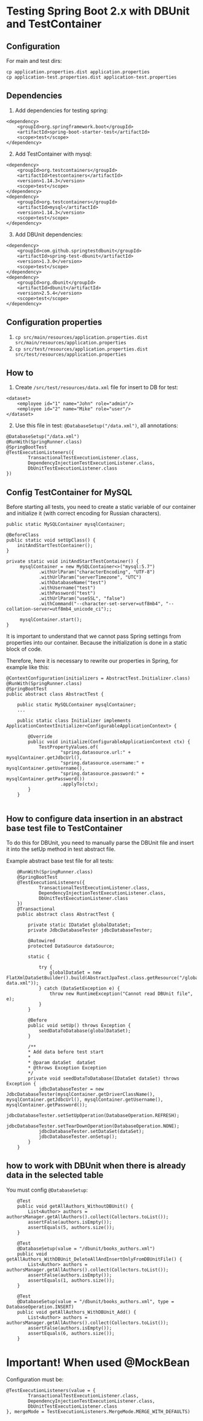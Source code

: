 # Testing Spring Boot 2.x with DBUnit and TestContainer

## Configuration

For main and test dirs:
```
cp application.properties.dist application.properties
cp application-test.properties.dist application-test.properties
```

## Dependencies

1. Add dependencies for testing spring:

```
<dependency>
    <groupId>org.springframework.boot</groupId>
    <artifactId>spring-boot-starter-test</artifactId>
    <scope>test</scope>
</dependency>
```

2. Add TestContainer with mysql:

```
<dependency>
    <groupId>org.testcontainers</groupId>
    <artifactId>testcontainers</artifactId>
    <version>1.14.3</version>
    <scope>test</scope>
</dependency>
<dependency>
    <groupId>org.testcontainers</groupId>
    <artifactId>mysql</artifactId>
    <version>1.14.3</version>
    <scope>test</scope>
</dependency>
```

3. Add DBUnit dependencies:

```
<dependency>
    <groupId>com.github.springtestdbunit</groupId>
    <artifactId>spring-test-dbunit</artifactId>
    <version>1.3.0</version>
    <scope>test</scope>
</dependency>
<dependency>
    <groupId>org.dbunit</groupId>
    <artifactId>dbunit</artifactId>
    <version>2.5.4</version>
    <scope>test</scope>
</dependency>
```

## Configuration properties

1. `cp src/main/resources/application.properties.dist src/main/resources/application.properties`
2. `cp src/test/resources/application.properties.dist src/test/resources/application.properties`

## How to

1. Create `/src/test/resources/data.xml` file for insert to DB for test:

```
<dataset>
    <employee id="1" name="John" role="admin"/>
    <employee id="2" name="Mike" role="user"/>
</dataset>
```

2. Use this file in test: `@DatabaseSetup("/data.xml")`, all annotations:

```
@DatabaseSetup("/data.xml")
@RunWith(SpringRunner.class)
@SpringBootTest
@TestExecutionListeners({
        TransactionalTestExecutionListener.class,
        DependencyInjectionTestExecutionListener.class,
        DbUnitTestExecutionListener.class
})
```

## Config TestContainer for MySQL

Before starting all tests, you need to create a static variable of our container 
and initialize it (with correct encoding for Russian characters).

```
public static MySQLContainer mysqlContainer;

@BeforeClass
public static void setUpClass() {
    initAndStartTestContainer();
}

private static void initAndStartTestContainer() {
     mysqlContainer = new MySQLContainer<>("mysql:5.7")
            .withUrlParam("characterEncoding", "UTF-8")
            .withUrlParam("serverTimezone", "UTC")
            .withDatabaseName("test")
            .withUsername("test")
            .withPassword("test")
            .withUrlParam("useSSL", "false")
            .withCommand("--character-set-server=utf8mb4", "--collation-server=utf8mb4_unicode_ci");;

     mysqlContainer.start();
}
```

  
It is important to understand that we cannot pass Spring settings from 
properties into our container. Because the initialization is done in a 
static block of code. 
  
Therefore, here it is necessary to rewrite our properties in Spring, 
for example like this:

```
@ContextConfiguration(initializers = AbstractTest.Initializer.class)
@RunWith(SpringRunner.class)
@SpringBootTest
public abstract class AbstractTest {

    public static MySQLContainer mysqlContainer;
    ...

    public static class Initializer implements ApplicationContextInitializer<ConfigurableApplicationContext> {
    
        @Override
        public void initialize(ConfigurableApplicationContext ctx) {
            TestPropertyValues.of(
                    "spring.datasource.url:" + mysqlContainer.getJdbcUrl(),
                    "spring.datasource.username:" + mysqlContainer.getUsername(),
                    "spring.datasource.password:" + mysqlContainer.getPassword())
                    .applyTo(ctx);
        }
    }
    
```

## How to configure data insertion in an abstract base test file to TestContainer

To do this for DBUnit, you need to manually parse the DBUnit file and 
insert it into the setUp method in test abstract file.

Example abstract base test file for all tests:
```
    @RunWith(SpringRunner.class)
    @SpringBootTest
    @TestExecutionListeners({
            TransactionalTestExecutionListener.class,
            DependencyInjectionTestExecutionListener.class,
            DbUnitTestExecutionListener.class
    })
    @Transactional
    public abstract class AbstractTest {
    
        private static IDataSet globalDataSet;
        private JdbcDatabaseTester jdbcDatabaseTester;
    
        @Autowired
        protected DataSource dataSource;

        static {
    
            try {
                globalDataSet = new FlatXmlDataSetBuilder().build(AbstractJpaTest.class.getResource("/global-data.xml"));
            } catch (DataSetException e) {
                throw new RuntimeException("Cannot read DBUnit file", e);
            }
        }
    
        @Before
        public void setUp() throws Exception {
            seedDataToDatabase(globalDataSet);
        }
        
        /**
        * Add data before test start
        * 
        * @param dataSet  dataSet
        * @throws Exception Exception
        */
        private void seedDataToDatabase(IDataSet dataSet) throws Exception {
            jdbcDatabaseTester = new JdbcDatabaseTester(mysqlContainer.getDriverClassName(), mysqlContainer.getJdbcUrl(), mysqlContainer.getUsername(), mysqlContainer.getPassword());
            jdbcDatabaseTester.setSetUpOperation(DatabaseOperation.REFRESH);
            jdbcDatabaseTester.setTearDownOperation(DatabaseOperation.NONE);
            jdbcDatabaseTester.setDataSet(dataSet);
            jdbcDatabaseTester.onSetup();
        }
    }
```

## how to work with DBUnit when there is already data in the selected table

You must config `@DatabaseSetup`:

```
    @Test
    public void getAllAuthors_WithoutDBUnit() {
        List<Author> authors = authorsManager.getAllAuthors().collect(Collectors.toList());
        assertFalse(authors.isEmpty());
        assertEquals(5, authors.size());
    }

    @Test
    @DatabaseSetup(value = "/dbunit/books_authors.xml")
    public void getAllAuthors_WithDBUnit_DeleteAllAndInsertOnlyFromDBUnitFile() {
        List<Author> authors = authorsManager.getAllAuthors().collect(Collectors.toList());
        assertFalse(authors.isEmpty());
        assertEquals(1, authors.size());
    }

    @Test
    @DatabaseSetup(value = "/dbunit/books_authors.xml", type = DatabaseOperation.INSERT)
    public void getAllAuthors_WithDBUnit_Add() {
        List<Author> authors = authorsManager.getAllAuthors().collect(Collectors.toList());
        assertFalse(authors.isEmpty());
        assertEquals(6, authors.size());
    }
```

# Important! When used @MockBean

Configuration must be:
```
@TestExecutionListeners(value = {
        TransactionalTestExecutionListener.class,
        DependencyInjectionTestExecutionListener.class,
        DbUnitTestExecutionListener.class
}, mergeMode = TestExecutionListeners.MergeMode.MERGE_WITH_DEFAULTS)
```